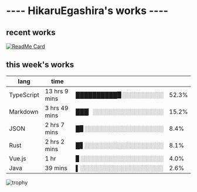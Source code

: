# ---- HikaruEgashira's works ----

## recent works

[![ReadMe Card](https://github-readme-stats.vercel.app/api/pin/?username=twin-te&repo=twinte-front)](https://github.com/twin-te/twinte-front)

## this week's works

| lang        | time           |                       |        |
| ----------- | -------------- | --------------------- | ------ |
| TypeScript  | 13 hrs 9 mins  | ██████████▉░░░░░░░░░░ |  52.3% |
| Markdown    | 3 hrs 49 mins  | ███▏░░░░░░░░░░░░░░░░░ |  15.2% |
| JSON        | 2 hrs 7 mins   | █▊░░░░░░░░░░░░░░░░░░░ |   8.4% |
| Rust        | 2 hrs 2 mins   | █▋░░░░░░░░░░░░░░░░░░░ |   8.1% |
| Vue.js      | 1 hr           | ▊░░░░░░░░░░░░░░░░░░░░ |   4.0% |
| Java        | 39 mins        | ▌░░░░░░░░░░░░░░░░░░░░ |   2.6% |

![trophy](https://github-profile-trophy.vercel.app/?username=HikaruEgashira&theme=onedark)
